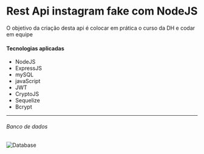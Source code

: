 # Rest Api instagram fake com NodeJS

O objetivo da criação desta api é colocar em prática o curso da DH e codar em equipe

#### Tecnologias aplicadas

- NodeJS
- ExpressJS
- mySQL
- javaScript
- JWT
- CryptoJS
- Sequelize
- Bcrypt

------------

###### Banco de dados

![Database](http://alessandrodev.com/imagens/database_api_instagram.png "Database")

